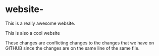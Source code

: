 # website-

This is a really awesome website. 

This is also a cool website

These changes are conflicting changes to 
the changes that we have on GITHUB since 
the changes are on the same line of the 
same file. 
